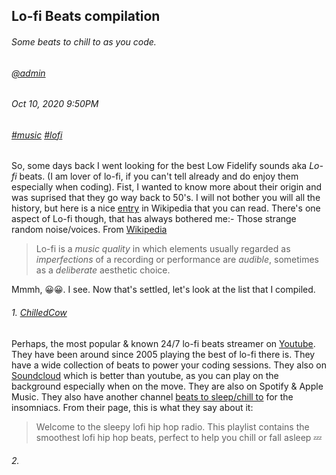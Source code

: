 ## Lo-fi Beats compilation
###### *Some beats to chill to as you code.*
###### [@admin](/whoami)
###### Oct 10, 2020 9:50PM
###### [#music]() [#lofi]()

So, some days back I went looking for the best Low Fidelify sounds aka *Lo-fi* beats. (I am lover of lo-fi, if you can't tell already and do enjoy them especially 
when coding). Fist, I wanted to know more about their origin and was suprised that they go way back to 50's. I will not bother you will all the history, but 
here is a nice [entry](https://en.wikipedia.org/wiki/Lo-fi_music) in Wikipedia that you can read. There's one aspect of Lo-fi though, that has always bothered me:- Those strange
random noise/voices. From [Wikipedia](https://en.wikipedia.org/wiki/Lo-fi_music)

> Lo-fi is a *music quality* in which elements usually regarded as *imperfections* of a recording or performance are *audible*, 
> sometimes as a *deliberate* aesthetic choice. 

Mmmh, 😀😀. I see. Now that's settled, let's look at the list that I compiled.

###### 1. [ChilledCow](https://www.youtube.com/watch?v=5qap5aO4i9A)
Perhaps, the most popular &amp; known 24/7 lo-fi beats streamer on [Youtube](https://www.youtube.com/watch?v=5qap5aO4i9A). They have been around since 2005 playing the best of lo-fi there is. They have a wide collection of beats to power your coding sessions. They also on [Soundcloud](https://soundcloud.com/chilledcow) which is better than youtube, as you can play on the background especially when on the move. They are also on Spotify &amp; Apple Music.
They also have another channel [beats to sleep/chill to](https://www.youtube.com/watch?v=DWcJFNfaw9c) for the insomniacs. From their page, this is what they say about it:
> Welcome to the sleepy lofi hip hop radio. This playlist contains the smoothest lofi hip hop beats, perfect to help you chill or fall asleep 💤

###### 2. 
